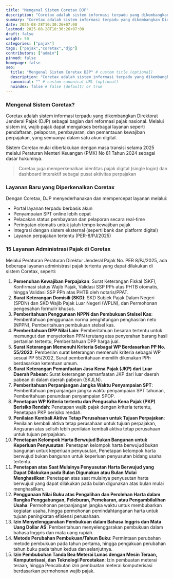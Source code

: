 ```yaml
---
title: "Mengenal Sistem Coretax DJP"
description: "Coretax adalah sistem informasi terpadu yang dikembangkan Direktorat Jenderal Pajak (DJP) sebagai bagian dari reformasi pajak nasional. Melalui sistem ini, wajib pajak dapat mengakses berbagai layanan seperti pendaftaran, pelaporan, pembayaran, dan pemantauan kewajiban perpajakan, yang semuanya dalam satu akun digital."
summary: "Coretax adalah sistem informasi terpadu yang dikembangkan Direktorat Jenderal Pajak (DJP) sebagai bagian dari reformasi pajak nasional. Melalui sistem ini, wajib pajak dapat mengakses berbagai layanan seperti pendaftaran, pelaporan, pembayaran, dan pemantauan kewajiban perpajakan, yang semuanya dalam satu akun digital."
date: 2025-08-28T10:30:26+07:00
lastmod: 2025-08-28T10:30:26+07:00
draft: false
weight: 50
categories: ["pajak"]
tags: ["pajak","coretax","djp"]
contributors: ["admin"]
pinned: false
homepage: false
seo:
  title: "Mengenal Sistem Coretax DJP" # custom title (optional)
  description: "Coretax adalah sistem informasi terpadu yang dikembangkan Direktorat Jenderal Pajak (DJP) sebagai bagian dari reformasi pajak nasional. Melalui sistem ini, wajib pajak dapat mengakses berbagai layanan seperti pendaftaran, pelaporan, pembayaran, dan pemantauan kewajiban perpajakan, yang semuanya dalam satu akun digital." # custom description (recommended)
  canonical: "" # custom canonical URL (optional)
  noindex: false # false (default) or true
---
```


### Mengenal Sistem Coretax?

Coretax adalah sistem informasi terpadu yang dikembangkan Direktorat Jenderal Pajak (DJP) sebagai bagian dari reformasi pajak nasional. Melalui sistem ini, wajib pajak dapat mengakses berbagai layanan seperti pendaftaran, pelaporan, pembayaran, dan pemantauan kewajiban perpajakan, yang semuanya dalam satu akun digital.

Sistem Coretax mulai diberlakukan dengan masa transisi selama 2025 melalui Peraturan Menteri Keuangan (PMK) No 81 Tahun 2024 sebagai dasar hukumnya.

> Coretax juga memperkenalkan identitas pajak digital (single login) dan dashboard interaktif sebagai pusat aktivitas perpajakan

### Layanan Baru yang Diperkenalkan Coretax

Dengan Coretax, DJP menyederhanakan dan mempercepat layanan melalui:
- Portal layanan terpadu berbasis akun
- Penyampaian SPT online lebih cepat
- Pelacakan status pembayaran dan pelaporan secara real-time
- Peringatan otomatis untuk jatuh tempo kewajiban pajak
- Integrasi dengan sistem eksternal (seperti bank dan platform digital)
- Layanan perpajakan tertentu (PER-8/PJ/2025)

### 15 Layanan Administrasi Pajak di Coretax
Melalui Peraturan Peraturan Direktur Jenderal Pajak No. PER 8/PJ/2025, ada beberapa layanan administrasi pajak tertentu yang dapat dilakukan di sistem Coretax, seperti:
1. **Pemenuhan Kewajiban Perpajakan**: Surat Keterangan Fiskal (SKF), Konfirmasi status Wajib Pajak, Validasi SSP PPh atas PHTB otomatis, hingga Validasi SSP PPh atas PHTB oleh notaris/PPAT.
2. **Surat Keterangan Domisili (SKD)**: SKD Subjek Pajak Dalam Negeri (SPDN) dan SKD Wajib Pajak Luar Negeri (WPLN), dan Permohonan pengesahan formulir khusus.
3. **Pemberitahuan Penggunaan NPPN dan Pembukuan Stelsel Kas**: Pemberitahuan penggunaan norma penghitungan penghasilan neto (NPPN), Pemberitahuan pembukuan stelsel kas.
4. **Pemberitahuan DPP Nilai Lain**: Pemberitahuan besaran tertentu untuk memungut dan menyetorkan PPN terutang atas penyerahan barang hasil pertanian tertentu, Pemberitahuan DPP harga jual.
5. **Surat Keterangan Memenuhi Kriteria Sebagai WP Berdasarkan PP No. 55/2022**: Pemberian surat keterangan memenuhi kriteria sebagai WP sesuai PP 55/2022, Surat pemberitahuan memilih dikenakan PPh berdasarkan ketentuan umum.
6. **Surat Keterangan Pemanfaatan Jasa Kena Pajak (JKP) dari Luar Daerah Pabean**: Surat keterangan pemanfaatan JKP dari luar daerah pabean di dalam daerah pabean (SKJLN).
7. **Pemberitahuan Perpanjangan Jangka Waktu Penyampaian SPT**: Pemberitahuan perpanjangan jangka waktu penyampaian SPT tahunan, Pemberitahuan penundaan penyampaian SPOP.
8. **Penetapan WP Kriteria tertentu dan Pengusaha Kena Pajak (PKP) Berisiko Rendah**: Penetapan wajib pajak dengan kriteria tertentu, Penetapan PKP berisiko rendah.
9. **Penilaian Kembali Aktiva Tetap Perusahaan untuk Tujuan Perpajakan**: Penilaian kembali aktiva tetap perusahaan untuk tujuan perpajakan, Angsuran atas selisih lebih penilaian kembali aktiva tetap perusahaan untuk tujuan perpajakan.
10. **Penetapan Kelompok Harta Berwujud Bukan Bangunan untuk Keperluan Penyusutan**: Penetapan kelompok harta berwujud bukan bangunan untuk keperluan penyusutan, Penetapan kelompok harta berwujud bukan bangunan untuk keperluan penyusutan bidang usaha tertentu.
11. **Penetapan atas Saat Mulainya Penyusutan Harta Berwujud yang Dapat Dilakukan pada Bulan Digunakan atau Bulan Mulai Menghasilkan**: Penetapan atas saat mulainya penyusutan harta berwujud yang dapat dilakukan pada bulan digunakan atas bulan mulai menghasilkan.
12. **Penggunaan Nilai Buku atas Pengalihan dan Perolehan Harta dalam Rangka Penggabungan, Peleburan, Pemekaran, atau Pengambilalihan Usaha**: Permohonan perpanjangan jangka waktu untuk membubarkan kegiatan usaha, hingga permohonan pemindahtanganan harta untuk tujuan peningkatan efisiensi perusahaan.
13. **Izin Menyelenggarakan Pembukuan dalam Bahasa Inggris dan Mata Uang Dollar AS**: Pemberitahuan menyelenggarakan pembukuan dalam bahasa Inggris dan mata uang rupiah.
14. **Metode Perubahan Pembukuan/Tahun Buku**: Permintaan perubahan metode pembukuan pada tahun pertama, hingga pengakuan perubahan tahun buku pada tahun kedua dan selanjutnya.
15. **Izin Pembubuhan Tanda Bea Meterai Lunas dengan Mesin Teraan, Komputerisasi, dan Teknologi Percetakan**: Izin pembuatan meterai teraan, hingga Pencabutan izin pembuatan meterai komputerisasi berdasarkan permohonan wajib pajak.
